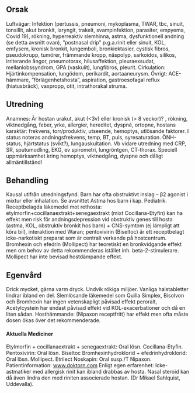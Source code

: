 ## Orsak

Luftvägar: Infektion (pertussis, pneumoni, mykoplasma, TWAR, tbc, sinuit, tonsillit, akut bronkit, laryngit, trakeit, svampinfektion, parasiter, empyema, Covid 19), rökning, hyperreaktiv slemhinna, astma, dysfunktionell andning (se detta avsnitt ovan), ”postnasal drip” p.g.a.rinit eller sinuit, KOL, emfysem, kronisk bronkit, lungemboli, bronkiektasier, cystisk fibros, pseudokrupp, tumörer, främmande kropp, näspolyp, sarkoidos, silikos, irriterande ångor, pneumotorax, hilusaffektion, pleuraexsudat, mellanlobssyndrom, GPA (vaskulit), lungfibros, pleurit.
Cirkulation: Hjärtinkompensation, lungödem, perikardit, aortaaneurysm.
Övrigt: ACE-hämmare, ”förlägenhetshosta”, aspiration, gastroesofagal reflux (hiatusbråck), vaxpropp, otit, intrathorakal struma.

## Utredning

Anamnes: Är hostan urakut, akut (<3v) eller kronisk (> 8 veckor)? , rökning, viktnedgång, feber, yrke, allergier, hereditet, dyspné, ortopne, hostans karaktär: frekvens, torr/produktiv, utseende, hemoptys, utlösande faktorer.
I status noteras andningsfrekvens, temp, BT, puls, syresaturation. ÖNH-status, hjärtstatus (svikt?), lungauskultation.
Vb vidare utredning med CRP, SR, sputumodling, EKG, ev spirometri, lungröntgen, CT-thorax.
Speciell uppmärksamhet kring hemoptys, viktnedgång, dyspne och dåligt allmäntillstånd!

## Behandling

Kausal utifrån utredningsfynd. Barn har ofta obstruktivt inslag – β2 agonist i mixtur eller inhalation. Se avsnittet Astma hos barn i kap. Pediatrik.
Receptbelagda läkemedel mot rethosta: etylmorfin+cocillanaextrakt+senegaextrakt (mixt Cocillana-Etyfin) kan ha effekt men risk för andningsdepression vid obstruktiv genes till hosta (astma, KOL, obstruktiv bronkit hos barn) + CNS-symtom (ej lämpligt att köra bil), interaktion med Waran; pentoxivirin (Biseltoc) är ett receptbelagt icke-narkotiskt preparat som är centralt verkande på hostcentrum. Bromhexin och efedrin (Mollipect) har teoretiskt en bronkvidgande effekt men om behov av detta rekommenderas istället inh. beta-2-stimulerare. Mollipect har inte bevisad hostdämpande effekt.

## Egenvård

Drick mycket, gärna varm dryck. Undvik rökiga miljöer. Vanliga halstabletter lindrar ibland en del. Slemlösande läkemedel som Quilla Simplex, Bisolvon och Bromhexin har ingen vetenskapligt påvisad effekt peroralt, Acetylcystein har endast påvisad effekt vid KOL-exacerbationer och då en liten sådan. Hosthämmande: (Nipaxon receptfritt) har effekt men ofta måste dosen ökas över det rekommenderade.

#### Aktuella Mediciner

Etylmorfin + cocillanaextrakt + senegaextrakt: Oral lösn. Cocillana-Etyfin.
Pentoxivirin: Oral lösn. Biseltoc
Bromhexinhydroklorid + efedrinhydroklorid: Oral lösn. Mollipect. Etrilect
Noskapin: Oral susp./T Nipaxon.
Patientinformation: www.doktorn.com
Enligt egen erfarenhet: Icke-astmatiker med allergisk rinit kan ibland drabbas av hosta. Nasal steroid kan då även lindra den med riniten associerade hostan. (Dr Mikael Sahlquist, Uddevalla).

